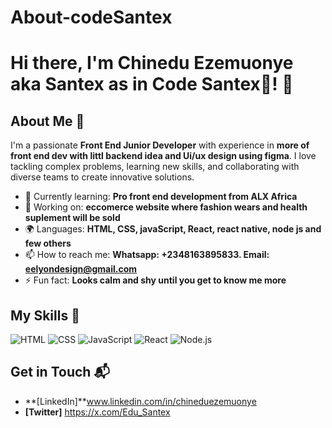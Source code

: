 # About-codeSantex
# Hi there, I'm Chinedu Ezemuonye aka Santex as in Code Santex🤙! 👋


## About Me 🚀

I'm a passionate **Front End Junior Developer** with experience in **more of front end dev with littl backend idea and Ui/ux design using figma**. I love tackling complex problems, learning new skills, and collaborating with diverse teams to create innovative solutions.

- 🌱 Currently learning: **Pro front end development from ALX Africa**
- 🔭 Working on: **eccomerce website where fashion wears and health suplement will be sold**
- 🌍 Languages: **HTML, CSS, javaScript, React, react native, node js and few others**
- 📫 How to reach me: **Whatsapp: +2348163895833. Email: eelyondesign@gmail.com**
- ⚡ Fun fact: **Looks calm and shy until you get to know me more**

## My Skills 🧠

![HTML](https://img.shields.io/badge/-HTML-E34F26?style=flat-square&logo=html5&logoColor=white)
![CSS](https://img.shields.io/badge/-CSS-1572B6?style=flat-square&logo=css3&logoColor=white)
![JavaScript](https://img.shields.io/badge/-JavaScript-F7DF1E?style=flat-square&logo=javascript&logoColor=black)
![React](https://img.shields.io/badge/-React-61DAFB?style=flat-square&logo=react&logoColor=black)
![Node.js](https://img.shields.io/badge/-Node.js-339933?style=flat-square&logo=node.js&logoColor=white)

## Get in Touch 📬

- **[LinkedIn]**www.linkedin.com/in/chineduezemuonye
- **[Twitter]** https://x.com/Edu_Santex


